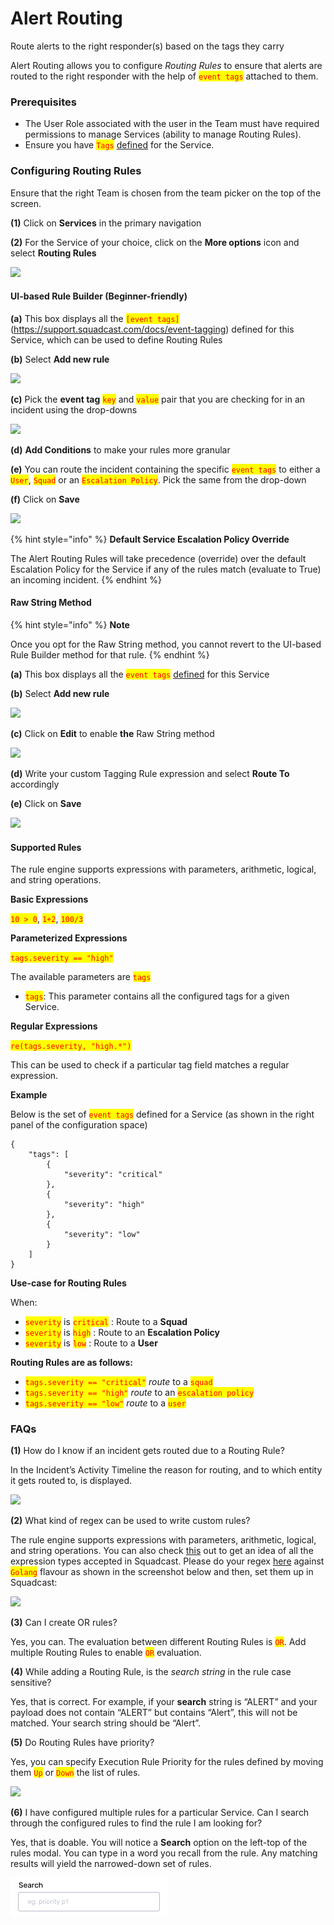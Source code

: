 # Alert Routing

Route alerts to the right responder(s) based on the tags they carry

Alert Routing allows you to configure _Routing Rules_ to ensure that alerts are routed to the right responder with the help of <mark style="color:red;">`event tags`</mark> attached to them.

### Prerequisites <a href="#prerequisites" id="prerequisites"></a>

* The User Role associated with the user in the Team must have required permissions to manage Services (ability to manage Routing Rules).
* Ensure you have <mark style="color:red;">`Tags`</mark> [defined](https://support.squadcast.com/docs/event-tagging) for the Service.

### Configuring Routing Rules <a href="#configuring-routing-rules" id="configuring-routing-rules"></a>

Ensure that the right Team is chosen from the team picker on the top of the screen.

**(1)** Click on **Services** in the primary navigation

**(2)** For the Service of your choice, click on the **More options** icon and select **Routing Rules**

![](../.gitbook/assets/alert\_routing\_1.png)

#### UI-based Rule Builder (Beginner-friendly) <a href="#ui-based-rule-builder-beginner-friendly" id="ui-based-rule-builder-beginner-friendly"></a>

**(a)** This box displays all the <mark style="color:red;">`[event tags]`</mark>(https://support.squadcast.com/docs/event-tagging) defined for this Service, which can be used to define Routing Rules

**(b)** Select **Add new rule**

![](../.gitbook/assets/alert\_routing\_3.png)

**(c)** Pick the **event tag** <mark style="color:red;">`key`</mark> and <mark style="color:red;">`value`</mark> pair that you are checking for in an incident using the drop-downs

![](../.gitbook/assets/alert\_routing\_4.png)

**(d)** **Add Conditions** to make your rules more granular

**(e)** You can route the incident containing the specific <mark style="color:red;">`event tags`</mark> to either a <mark style="color:red;">`User`</mark>, <mark style="color:red;">`Squad`</mark> or an <mark style="color:red;">`Escalation Policy`</mark>. Pick the same from the drop-down

**(f)** Click on **Save**

![](../.gitbook/assets/alert\_routing\_5.png)

{% hint style="info" %}
**Default Service Escalation Policy Override**

The Alert Routing Rules will take precedence (override) over the default Escalation Policy for the Service if any of the rules match (evaluate to True) an incoming incident.
{% endhint %}

#### Raw String Method <a href="#raw-string-method" id="raw-string-method"></a>

{% hint style="info" %}
**Note**

Once you opt for the Raw String method, you cannot revert to the UI-based Rule Builder method for that rule.
{% endhint %}

**(a)** This box displays all the <mark style="color:red;">`event tags`</mark> [defined](https://support.squadcast.com/docs/event-tagging) for this Service

**(b)** Select **Add new rule**

![](<../.gitbook/assets/alert\_routing\_3 (1).png>)

**(c)** Click on **Edit** to enable **the** Raw String method

![](../.gitbook/assets/alert\_routing\_7.png)

**(d)** Write your custom Tagging Rule expression and select **Route To** accordingly

**(e)** Click on **Save**

![](../.gitbook/assets/alert\_routing\_6.png)

#### Supported Rules <a href="#supported-rules" id="supported-rules"></a>

The rule engine supports expressions with parameters, arithmetic, logical, and string operations.

**Basic Expressions**

<mark style="color:red;">`10 > 0`</mark>, <mark style="color:red;">`1+2`</mark>, <mark style="color:red;">`100/3`</mark>

**Parameterized Expressions**

<mark style="color:red;">`tags.severity == "high"`</mark>

The available parameters are <mark style="color:red;">`tags`</mark>

* <mark style="color:red;">`tags`</mark>: This parameter contains all the configured tags for a given Service.

**Regular Expressions**

<mark style="color:red;">`re(tags.severity, "high.*")`</mark>

This can be used to check if a particular tag field matches a regular expression.

**Example**

Below is the set of <mark style="color:red;">`event tags`</mark> defined for a Service (as shown in the right panel of the configuration space)

```
{
	"tags": [
		{
			"severity": "critical"
		},
		{
			"severity": "high"
		},
		{
			"severity": "low"
		}
	]
}
```

**Use-case for Routing Rules**

When:

* <mark style="color:red;">`severity`</mark> is <mark style="color:red;">`critical`</mark> : Route to a **Squad**
* <mark style="color:red;">`severity`</mark> is <mark style="color:red;">`high`</mark> : Route to an **Escalation Policy**
* <mark style="color:red;">`severity`</mark> is <mark style="color:red;">`low`</mark> : Route to a **User**

**Routing Rules are as follows:**

* <mark style="color:red;">`tags.severity == "critical"`</mark> _route_ to a <mark style="color:red;">`squad`</mark>
* <mark style="color:red;">`tags.severity == "high"`</mark> _route_ to an <mark style="color:red;">`escalation policy`</mark>
* <mark style="color:red;">`tags.severity == "low"`</mark> _route_ to a <mark style="color:red;">`user`</mark>

### FAQs <a href="#faqs" id="faqs"></a>

**(1)** How do I know if an incident gets routed due to a Routing Rule?

In the Incident’s Activity Timeline the reason for routing, and to which entity it gets routed to, is displayed.

![](../.gitbook/assets/routing\_reason.png)

**(2)** What kind of regex can be used to write custom rules?

The rule engine supports expressions with parameters, arithmetic, logical, and string operations. You can also check [this](https://regex101.com/) out to get an idea of all the expression types accepted in Squadcast. Please do your regex [here](https://regex101.com/) against <mark style="color:red;">`Golang`</mark> flavour as shown in the screenshot below and then, set them up in Squadcast:

![](<../.gitbook/assets/de-duplication\_9 (1).png>)

**(3)** Can I create OR rules?

Yes, you can. The evaluation between different Routing Rules is <mark style="color:red;">`OR`</mark>. Add multiple Routing Rules to enable <mark style="color:red;">`OR`</mark> evaluation.

**(4)** While adding a Routing Rule, is the _search string_ in the rule case sensitive?

Yes, that is correct. For example, if your **search** string is “ALERT” and your payload does not contain “ALERT” but contains “Alert”, this will not be matched. Your search string should be “Alert”.

**(5)** Do Routing Rules have priority?

Yes, you can specify Execution Rule Priority for the rules defined by moving them <mark style="color:red;">`Up`</mark> or <mark style="color:red;">`Down`</mark> the list of rules.

![](<../.gitbook/assets/status-based-deduplication\_5 (1).png>)

**(6)** I have configured multiple rules for a particular Service. Can I search through the configured rules to find the rule I am looking for?

Yes, that is doable. You will notice a **Search** option on the left-top of the rules modal. You can type in a word you recall from the rule. Any matching results will yield the narrowed-down set of rules.

![](<../.gitbook/assets/automation-rules-search-1 (1).png>)
